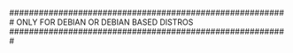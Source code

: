 #########################################################
       ONLY FOR DEBIAN OR DEBIAN BASED DISTROS
#########################################################
